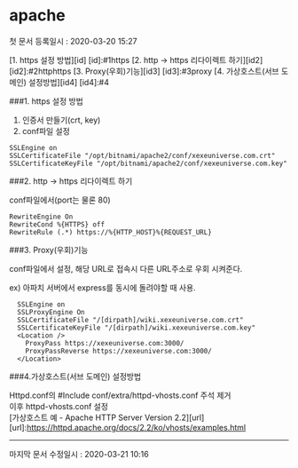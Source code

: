 apache
========   
첫 문서 등록일시 : 2020-03-20 15:27   

[1. https 설정 방법][id]
[id]:#1https
[2. http -> https 리다이렉트 하기][id2]
[id2]:#2httphttps
[3. Proxy(우회)기능][id3]
[id3]:#3proxy
[4. 가상호스트(서브 도메인) 설정방법][id4]
[id4]:#4

###1. https 설정 방법   

1. 인증서 만들기(crt, key)
2. conf파일 설정
```
SSLEngine on
SSLCertificateFile "/opt/bitnami/apache2/conf/xexeuniverse.com.crt"
SSLCertificateKeyFile "/opt/bitnami/apache2/conf/xexeuniverse.com.key"
```

###2. http -> https 리다이렉트 하기    

conf파일에서(port는 물론 80)  
```
RewriteEngine On
RewriteCond %{HTTPS} off
RewriteRule (.*) https://%{HTTP_HOST}%{REQUEST_URL}
```

###3. Proxy(우회)기능   

conf파일에서 설정, 해당 URL로 접속시 다른 URL주소로 우회 시켜준다.

ex) 아파치 서버에서 express를 동시에 돌려야할 때 사용.

```
  SSLEngine on
  SSLProxyEngine On
  SSLCertificateFile "/[dirpath]/wiki.xexeuniverse.com.crt"
  SSLCertificateKeyFile "/[dirpath]/wiki.xexeuniverse.com.key"
  <Location />
    ProxyPass https://xexeuniverse.com:3000/
    ProxyPassReverse https://xexeuniverse.com:3000/
  </Location>
```

###4.가상호스트(서브 도메인) 설정방법   

Httpd.conf의 #Include conf/extra/httpd-vhosts.conf 주석 제거   
이후 httpd-vhosts.conf 설정   
[가상호스트 예 - Apache HTTP Server Version 2.2][url]
[url]:https://httpd.apache.org/docs/2.2/ko/vhosts/examples.html

***
   마지막 문서 수정일시 : 2020-03-21 10:16
